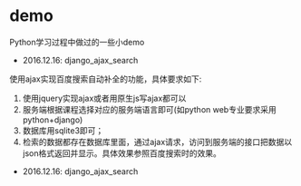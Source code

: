 # demo
Python学习过程中做过的一些小demo

- 2016.12.16: django_ajax_search

使用ajax实现百度搜索自动补全的功能，具体要求如下:
1. 使用jquery实现ajax或者用原生js写ajax都可以
2. 服务端根据课程选择对应的服务端语言即可(如python web专业要求采用python+django)
3. 数据库用sqlite3即可；
4. 检索的数据都存在数据库里面，通过ajax请求，访问到服务端的接口把数据以json格式返回并显示。具体效果参照百度搜索时的效果。

- 2016.12.16: django_ajax_search

